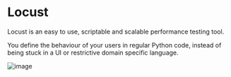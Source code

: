 # Locust
Locust is an easy to use, scriptable and scalable performance testing tool.

You define the behaviour of your users in regular Python code, instead of being stuck in a UI or restrictive domain specific language.

![image](https://user-images.githubusercontent.com/34813177/133925300-e8c00f1b-32ed-48ea-99f5-a244bec98691.png)

